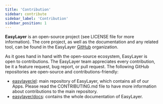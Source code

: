 ```yaml
---
title: 'Contribution'
sidebar: contribute
sidebar_label: 'Contribution'
sidebar_position: 1
---
```


**EasyLayer** is an open-source project (see LICENSE file for more information). The core project, as well as the documentation and any related tool, can be found in the EasyLayer [GitHub](https://github.com/easylayer) organization.

As it goes hand in hand with the open-source ecosystem, EasyLayer is open to contributions. The EasyLayer team appreciates every contribution, be it a feature request, bug report, or pull request. The following GitHub repositories are open-source and contributions-friendly:

- [easylayer/el](https://github.com/easylayer/el): main repository of EasyLayer, which contains all of our Apps. Please read the CONTRIBUTING.md file to have more information about contributions to the main repository.
- [easylayer/docs](https://github.com/easylayer/docs): contains the whole documentation of EasyLayer.
